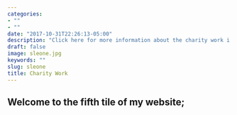 ```yaml
---
categories:
- ""
- ""
date: "2017-10-31T22:26:13-05:00"
description: "Click here for more information about the charity work i have done/do"
draft: false
image: sleone.jpg
keywords: ""
slug: sleone
title: Charity Work
---
```


## **Welcome to the fifth tile of my website;**

